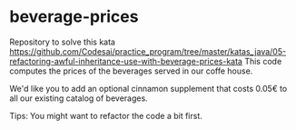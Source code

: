 # beverage-prices
Repository to solve this kata https://github.com/Codesai/practice_program/tree/master/katas_java/05-refactoring-awful-inheritance-use-with-beverage-prices-kata
This code computes the prices of the beverages served in our coffe house.

We'd like you to add an optional cinnamon supplement that costs 0.05€ to all our existing catalog of beverages.

Tips:
You might want to refactor the code a bit first.
